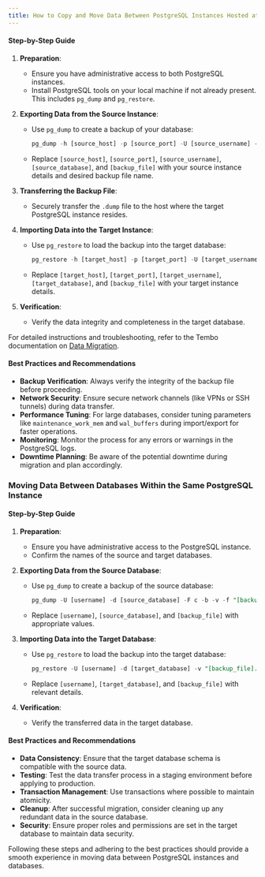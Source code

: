 ```yaml
---
title: How to Copy and Move Data Between PostgreSQL Instances Hosted at Different Hosts
---
```


#### Step-by-Step Guide

1. **Preparation**:

    - Ensure you have administrative access to both PostgreSQL instances.
    - Install PostgreSQL tools on your local machine if not already present. This includes `pg_dump` and `pg_restore`.

2. **Exporting Data from the Source Instance**:

    - Use `pg_dump` to create a backup of your database:
        ```sql
        pg_dump -h [source_host] -p [source_port] -U [source_username] -d [source_database] -F c -b -v -f "[backup_file].dump"
        ```
    - Replace `[source_host]`, `[source_port]`, `[source_username]`, `[source_database]`, and `[backup_file]` with your source instance details and desired backup file name.

3. **Transferring the Backup File**:

    - Securely transfer the `.dump` file to the host where the target PostgreSQL instance resides.

4. **Importing Data into the Target Instance**:

    - Use `pg_restore` to load the backup into the target database:
        ```sql
        pg_restore -h [target_host] -p [target_port] -U [target_username] -d [target_database] -v "[backup_file].dump"
        ```
    - Replace `[target_host]`, `[target_port]`, `[target_username]`, `[target_database]`, and `[backup_file]` with your target instance details.

5. **Verification**:
    - Verify the data integrity and completeness in the target database.

For detailed instructions and troubleshooting, refer to the Tembo documentation on [Data Migration](/docs/getting-started/postgres_guides/how-to-copy-data-in-postgres).

#### Best Practices and Recommendations

-   **Backup Verification**: Always verify the integrity of the backup file before proceeding.
-   **Network Security**: Ensure secure network channels (like VPNs or SSH tunnels) during data transfer.
-   **Performance Tuning**: For large databases, consider tuning parameters like `maintenance_work_mem` and `wal_buffers` during import/export for faster operations.
-   **Monitoring**: Monitor the process for any errors or warnings in the PostgreSQL logs.
-   **Downtime Planning**: Be aware of the potential downtime during migration and plan accordingly.

### Moving Data Between Databases Within the Same PostgreSQL Instance

#### Step-by-Step Guide

1. **Preparation**:

    - Ensure you have administrative access to the PostgreSQL instance.
    - Confirm the names of the source and target databases.

2. **Exporting Data from the Source Database**:

    - Use `pg_dump` to create a backup of the source database:
        ```sql
        pg_dump -U [username] -d [source_database] -F c -b -v -f "[backup_file].dump"
        ```
    - Replace `[username]`, `[source_database]`, and `[backup_file]` with appropriate values.

3. **Importing Data into the Target Database**:

    - Use `pg_restore` to load the backup into the target database:
        ```sql
        pg_restore -U [username] -d [target_database] -v "[backup_file].dump"
        ```
    - Replace `[username]`, `[target_database]`, and `[backup_file]` with relevant details.

4. **Verification**:
    - Verify the transferred data in the target database.

#### Best Practices and Recommendations

-   **Data Consistency**: Ensure that the target database schema is compatible with the source data.
-   **Testing**: Test the data transfer process in a staging environment before applying to production.
-   **Transaction Management**: Use transactions where possible to maintain atomicity.
-   **Cleanup**: After successful migration, consider cleaning up any redundant data in the source database.
-   **Security**: Ensure proper roles and permissions are set in the target database to maintain data security.

Following these steps and adhering to the best practices should provide a smooth experience in moving data between PostgreSQL instances and databases.
